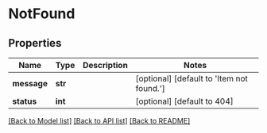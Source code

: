 # NotFound

## Properties
Name | Type | Description | Notes
------------ | ------------- | ------------- | -------------
**message** | **str** |  | [optional] [default to 'Item not found.']
**status** | **int** |  | [optional] [default to 404]

[[Back to Model list]](../README.md#documentation-for-models) [[Back to API list]](../README.md#documentation-for-api-endpoints) [[Back to README]](../README.md)



